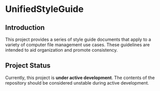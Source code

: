 UnifiedStyleGuide
=================

## Introduction
This project provides a series of style guide documents that apply to a variety of computer file management use cases. These guidelines are intended to aid organization and promote consistency.

## Project Status
Currently, this project is **under active development**. The contents of the repository should be considered unstable during active development.
